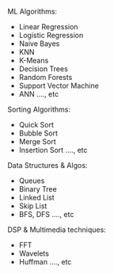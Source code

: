 ML Algorithms:
- Linear Regression
- Logistic Regression
- Naive Bayes
- KNN
- K-Means
- Decision Trees
- Random Forests
- Support Vector Machine
- ANN
...., etc

Sorting Algorithms:
- Quick Sort
- Bubble Sort
- Merge Sort
- Insertion Sort
...., etc

Data Structures & Algos:
- Queues
- Binary Tree
- Linked List
- Skip List
- BFS, DFS
...., etc

DSP & Multimedia techniques:
- FFT
- Wavelets
- Huffman
...., etc
